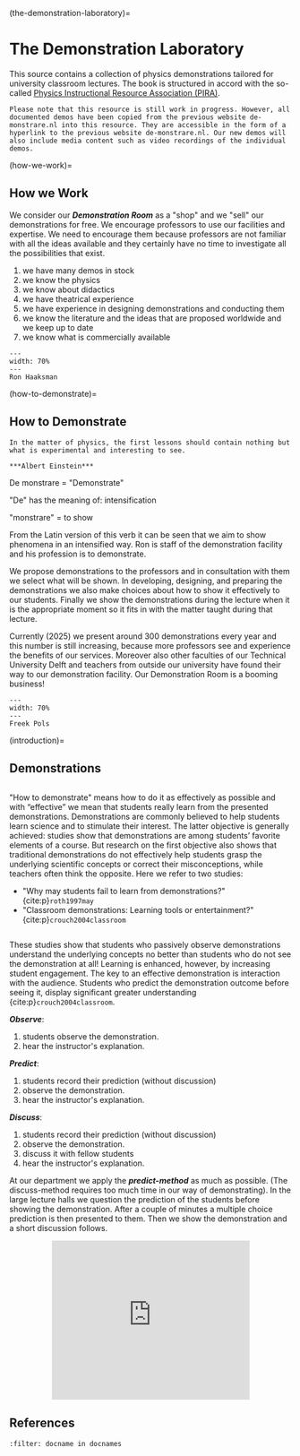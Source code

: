 (the-demonstration-laboratory)=
# The Demonstration Laboratory

This source contains a collection of physics demonstrations tailored for university classroom lectures. The book is structured in accord with the so-called [Physics Instructional Resource Association (PIRA)](https://pira.wildapricot.org/).

```{important}
Please note that this resource is still work in progress. However, all documented demos have been copied from the previous website de-monstrare.nl into this resource. They are accessible in the form of a hyperlink to the previous website de-monstrare.nl. Our new demos will also include media content such as video recordings of the individual demos.
```

(how-we-work)=
## How we Work
We consider our ***Demonstration Room*** as a "shop" and we "sell" our demonstrations for free. We encourage professors to use our facilities and expertise. We need to encourage them because professors are not familiar with all the ideas available and they certainly have no time to investigate all the possibilities that exist.

1. we have many demos in stock
2. we know the physics
3. we know about didactics
4. we have theatrical experience
5. we have experience in designing demonstrations and conducting them
6. we know the literature and the ideas that are proposed worldwide and we keep up to date
7. we know what is commercially available

```{figure} ../../figures/Ron.jpg
---
width: 70%
---
Ron Haaksman
```

(how-to-demonstrate)=
## How to Demonstrate

```{note}
In the matter of physics, the first lessons should contain nothing but what is experimental and interesting to see. 

***Albert Einstein***
```


De monstrare = "Demonstrate"

"De" has the meaning of: intensification

"monstrare" = to show


From the Latin version of this verb it can be seen that we aim to show phenomena in an intensified way. Ron is staff of the demonstration facility and his profession is to demonstrate.

We propose demonstrations to the professors and in consultation with them we select what will be shown. In developing, designing, and preparing the demonstrations we also make choices about how to show it effectively to our students. Finally we show the demonstrations during the lecture when it is the appropriate moment so it fits in with the matter taught during that lecture.

Currently (2025) we present around 300 demonstrations every year and this number is still increasing, because more professors see and experience the benefits of our services. Moreover also other faculties of our Technical University Delft and teachers from outside our university have found their way to our demonstration facility. Our Demonstration Room is a booming business!

```{figure} ../../figures/pols.jpg
---
width: 70%
---
Freek Pols
```

(introduction)=
## Demonstrations

```{index} how to demonstrate
```

"How to demonstrate" means how to do it as effectively as possible and with “effective” we mean that students really learn from the presented demonstrations. Demonstrations are commonly believed to help students learn science and to stimulate their interest. The latter objective is generally achieved: studies show that demonstrations are among students’ favorite elements of a course. But research on the first objective also shows that traditional demonstrations do not effectively help students grasp the underlying scientific concepts or correct their misconceptions, while teachers often think the opposite. Here we refer to two studies:

* "Why may students fail to learn from demonstrations?" {cite:p}`roth1997may`
* "Classroom demonstrations: Learning tools or entertainment?" {cite:p}`crouch2004classroom`

```{index} student engagement, presenting demonstrations, knowledge retention
```

These studies show that students who passively observe demonstrations understand the underlying concepts no better than students who do not see the demonstration at all! Learning is enhanced, however, by increasing student engagement. The key to an effective demonstration is interaction with the audience. Students who predict the demonstration outcome before seeing it, display significant greater understanding {cite:p}`crouch2004classroom`.

***Observe***:

1. students observe the demonstration.
2. hear the instructor's explanation.

***Predict***:

1. students record their prediction (without discussion)
2. observe the demonstration.
3. hear the instructor's explanation.

***Discuss***:

1. students record their prediction (without discussion)
2. observe the demonstration.
3. discuss it with fellow students
4. hear the instructor's explanation.

At our department we apply the ***predict-method*** as much as possible. (The discuss-method requires too much time in our way of demonstrating). In the large lecture halls we question the prediction of the students before showing the demonstration. After a couple of minutes a multiple choice prediction is then presented to them. Then we show the demonstration and a short discussion follows.


<div style="display: flex; justify-content: center;">
    <div style="position: relative; width: 70%; height: 0; padding-bottom: 56.25%;">
        <iframe
            src="https://www.youtube.com/embed/yJ2Qu7IOlDs?si=bVn2oxlUtIxl3CXi"
            style="position: absolute; top: 0; left: 0; width: 100%; height: 100%;"
            frameborder="0"
            allow="accelerometer; autoplay; clipboard-write; encrypted-media; gyroscope; picture-in-picture"
            allowfullscreen
        ></iframe>
    </div>
</div>

## References
```{bibliography}
:filter: docname in docnames
```
